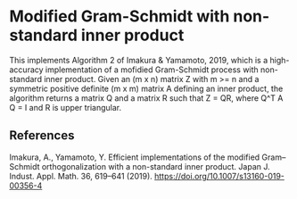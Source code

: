 # Modified Gram-Schmidt with non-standard inner product
This implements Algorithm 2 of Imakura & Yamamoto, 2019, which is a high-accuracy implementation of a mofidied Gram-Schmidt process with non-standard inner product. Given an (m x n) matrix Z with m >= n and a symmetric positive definite (m x m) matrix A defining an inner product, the algorithm returns a matrix Q and a matrix R such that Z = QR, where Q^T A Q = I and R is upper triangular. 

## References
Imakura, A., Yamamoto, Y. Efficient implementations of the modified Gram–Schmidt orthogonalization with a non-standard inner product. Japan J. Indust. Appl. Math. 36, 619–641 (2019). https://doi.org/10.1007/s13160-019-00356-4
